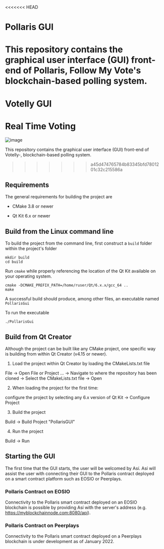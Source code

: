<<<<<<< HEAD
# Pollaris GUI
This repository contains the graphical user interface (GUI) front-end of Pollaris, Follow My Vote's blockchain-based polling system.
=======
# Votelly GUI
# Real Time Voting

![image](https://homepesa.com/images/2023-03-acloudbank-1536x705_.jpeg)

This repository contains the graphical user interface (GUI) front-end of Votelly-, blockchain-based polling system.
>>>>>>> a45d474765784b83345bfd7801201c32c215586a

## Requirements

The general requirements for building the project are

- CMake 3.8 or newer

- Qt Kit 6.x or newer


## Build from the Linux command line

To build the project from the command line, first construct a `build` folder within the project's folder

```
mkdir build
cd build
```

Run `cmake` while properly referencing the location of the Qt Kit available on your operating system.

```
cmake -DCMAKE_PREFIX_PATH=/home/ruser/Qt/6.x.x/gcc_64 ..
make
```

A successful build should produce, among other files, an executable named `PollarisGui`

To run the executable

```
./PollarisGui
```


## Build from Qt Creator

Although the project can be built like any CMake project, one specific way is building from within Qt Creator (v4.15 or newer).

1. Load the project within Qt Creator by loading the CMakeLists.txt file

File -> Open File or Project ... -> Navigate to where the repository has been cloned -> Select the CMakeLists.txt file -> Open

2. When loading the project for the first time:

configure the project by selecting any 6.x version of Qt Kit -> Configure Project

3. Build the project

Build -> Build Project "PollarisGUI"

4. Run the project

Build -> Run


## Starting the GUI

The first time that the GUI starts, the user will be welcomed by Así.  Así will assist the user with connecting their GUI to the Pollaris contract deployed on a smart contract platform such as EOSIO or Peerplays.

### Pollaris Contract on EOSIO

Connectivity to the Pollaris smart contract deployed on an EOSIO blockchain is possible by providing Así with the server's address (e.g. https://myblockchainnode.com:8080/api).

### Pollaris Contract on Peerplays

Connectivity to the Pollaris smart contract deployed on a Peerplays blockchain is under development as of January 2022.
